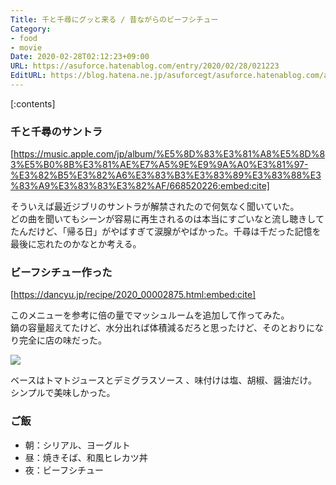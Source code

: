 ```yaml
---
Title: 千と千尋にグッと来る / 昔ながらのビーフシチュー
Category:
- food
- movie
Date: 2020-02-28T02:12:23+09:00
URL: https://asuforce.hatenablog.com/entry/2020/02/28/021223
EditURL: https://blog.hatena.ne.jp/asuforcegt/asuforce.hatenablog.com/atom/entry/26006613527192115
---
```


[:contents]

###  千と千尋のサントラ

[https://music.apple.com/jp/album/%E5%8D%83%E3%81%A8%E5%8D%83%E5%B0%8B%E3%81%AE%E7%A5%9E%E9%9A%A0%E3%81%97-%E3%82%B5%E3%82%A6%E3%83%B3%E3%83%89%E3%83%88%E3%83%A9%E3%83%83%E3%82%AF/668520226:embed:cite]

そういえば最近ジブリのサントラが解禁されたので何気なく聞いていた。  
どの曲を聞いてもシーンが容易に再生されるのは本当にすごいなと流し聴きしてたんだけど、「帰る日」がやばすぎて涙腺がやばかった。千尋は千だった記憶を最後に忘れたのかなとか考える。

### ビーフシチュー作った

[https://dancyu.jp/recipe/2020_00002875.html:embed:cite]

このメニューを参考に倍の量でマッシュルームを追加して作ってみた。  
鍋の容量超えてたけど、水分出れば体積減るだろと思ったけど、そのとおりになり完全に店の味だった。

<span itemtype="http://schema.org/Photograph" itemscope="itemscope"><img class="magnifiable" src="https://lh3.googleusercontent.com/-zpwt0ZvMeaM/Xlf3k2y67BI/AAAAAAABJOQ/IMiJ__fEslcqGYZaRjogd6ih-NdgsqMrgCE0YBhgL/s1200/R0003324.jpg" itemprop="image"></span>

ベースはトマトジュースとデミグラスソース  、味付けは塩、胡椒、醤油だけ。  
シンプルで美味しかった。

### ご飯

- 朝：シリアル、ヨーグルト
- 昼：焼きそば、和風ヒレカツ丼
- 夜：ビーフシチュー
